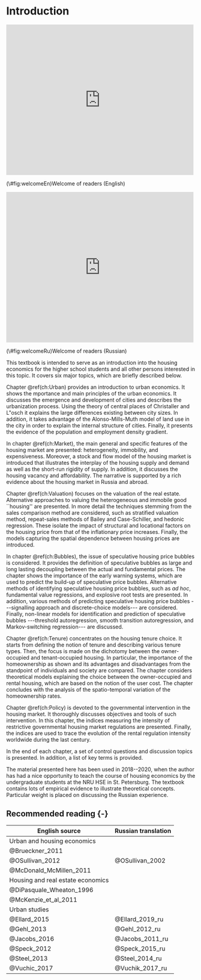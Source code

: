 # Introduction

<div class="figure">
<iframe src="https://www.youtube.com/watch?v=rSUF5i9MI1M" width="99%" height="400px" style="border: none;"></iframe>
<p class="caption">(\#fig:welcomeEn)Welcome of readers (English)</p>
</div>

<div class="figure">
<iframe src="https://www.youtube.com/watch?v=2fj3u87GRbQ" width="99%" height="400px" style="border: none;"></iframe>
<p class="caption">(\#fig:welcomeRu)Welcome of readers (Russian)</p>
</div>

This textbook is intended to serve as an introduction into the housing economics for the higher school students and all other persons interested in this topic. It  covers six major topics, which are briefly described below.

Chapter \@ref(ch:Urban) provides an introduction to urban economics. It shows the mportance and main principles of the urban economics. It discusses the emergence and development of cities and describes the urbanization process. Using the theory of central places of Christaller and L\"osch it explains the large differences existing between city sizes. In addition, it takes advantage of the Alonso-Mills-Muth model of land use in the city in order to explain the internal structure of cities. Finally, it presents the evidence of the population and employment density gradient.

In chapter \@ref(ch:Market), the main general and specific features of the housing market are presented: heterogeneity, immobility, and expensiveness. Moreover, a stock and flow model of the housing market is introduced that illustrates the interplay of the housing supply and demand as well as the short-run rigidity of supply. In addition, it discusses the housing vacancy and affordability. The narrative is supported by a rich evidence about the housing market in Russia and abroad.

Chapter \@ref(ch:Valuation) focuses on the valuation of the real estate. Alternative approaches to valuing the heterogeneous and immobile good ``housing'' are presented. In more detail the techniques stemming from the sales comparison method are considered, such as stratified valuation method, repeat-sales methods of Bailey and Case-Schiller, and hedonic regression. These isolate the impact of structural and locational factors on the housing price from that of the inflationary price increases. Finally, the models capturing the spatial dependence between housing prices are introduced.

In chapter \@ref(ch:Bubbles), the issue of speculative housing price bubbles is considered. It provides the definition of speculative bubbles as large and long lasting decoupling between the actual and fundamental prices. The chapter shows the importance of the early warning systems, which are used to predict the build-up of speculative price bubbles. Alternative methods of identifying speculative housing price bubbles, such as *ad hoc*, fundamental value regressions, and explosive root tests are presented. In addition, various methods of predicting speculative housing price bubbles ---signalling approach and discrete-choice models--- are considered. Finally, non-linear models for identification and prediction of speculative bubbles ---threshold autoregression, smooth transition autoregression, and Markov-switching regression--- are discussed.

Chapter \@ref(ch:Tenure) concentrates on the housing tenure choice. It starts from defining the notion of tenure and describing various tenure types. Then, the focus is made on the dichotomy between the owner-occupied and tenant-occupied housing. In particular, the importance of the homeownership as shown and its advantages and disadvantages from the standpoint of individuals and society are compared. The chapter considers theoretical models explaining the choice between the owner-occupied and rental housing, which are based on the notion of the user cost. The chapter concludes with the analysis of the spatio-temporal variation of the homeownership rates.

Chapter \@ref(ch:Policy) is devoted to the governmental intervention in the housing market. It thoroughly discusses objectives and tools of such intervention. In this chapter, the indices measuring the intensity of restrictive governmental housing market regulations are presented. Finally, the indices are used to trace the evolution of the rental regulation intensity worldwide during the last century.

In the end of each chapter, a set of control questions and discussion topics is presented. In addition, a list of key terms is provided. 

The material presented here has been used in 2018--2020, when the author has had a nice opportunity to teach the course of housing economics by the undergraduate students at the NRU HSE in St. Petersburg. The textbook contains lots of empirical evidence to illustrate theoretical concepts. Particular weight is placed on discussing the Russian experience.

## Recommended reading {-}

| English source | Russian translation |
|----------------|:--------------------|
|Urban and housing economics |
| @Brueckner_2011 | | 
| @OSullivan_2012 | @OSullivan_2002 |
| @McDonald_McMillen_2011 ||
| Housing and real estate economics	|
| @DiPasquale_Wheaton_1996 ||
| @McKenzie_et_al_2011 | |
| Urban studies |
| @Ellard_2015 | @Ellard_2019_ru |
| @Gehl_2013 | @Gehl_2012_ru |
| @Jacobs_2016 | @Jacobs_2011_ru |
| @Speck_2012 | @Speck_2015_ru |
| @Steel_2013 | @Steel_2014_ru |
| @Vuchic_2017 | @Vuchik_2017_ru |
